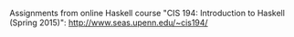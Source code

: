 Assignments from online Haskell course "CIS 194: Introduction to Haskell (Spring 2015)":
http://www.seas.upenn.edu/~cis194/
